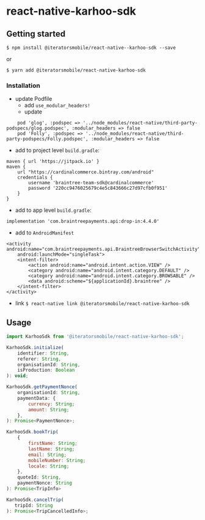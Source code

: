 # react-native-karhoo-sdk

## Getting started

`$ npm install @iteratorsmobile/react-native--karhoo-sdk --save`

or 

`$ yarn add @iteratorsmobile/react-native-karhoo-sdk`

### Installation

* update Podfile
    * add
`use_modular_headers!`
    * update
```
    pod 'glog', :podspec => '../node_modules/react-native/third-party-podspecs/glog.podspec', :modular_headers => false
    pod 'Folly', :podspec => '../node_modules/react-native/third-party-podspecs/Folly.podspec', :modular_headers => false
````

* add to project level `build.gradle`:
```
maven { url 'https://jitpack.io' }
maven {
    url "https://cardinalcommerce.bintray.com/android"
    credentials {
        username 'braintree-team-sdk@cardinalcommerce'
        password '220cc9476025679c4e5c843666c27d97cfb0f951'
    }
}
```

* add to app level `build.gradle`:
```
implementation 'com.braintreepayments.api:drop-in:4.4.0'
```

* add to `AndroidManifest`
```
<activity android:name="com.braintreepayments.api.BraintreeBrowserSwitchActivity"
    android:launchMode="singleTask">
    <intent-filter>
        <action android:name="android.intent.action.VIEW" />
        <category android:name="android.intent.category.DEFAULT" />
        <category android:name="android.intent.category.BROWSABLE" />
        <data android:scheme="${applicationId}.braintree" />
    </intent-filter>
</activity>
```

* link
`$ react-native link @iteratorsmobile/react-native-karhoo-sdk`

## Usage

```javascript
import KarhooSdk from '@iteratorsmobile/react-native-karhoo-sdk';
```
```javascript
KarhooSdk.initialize(
    identifier: String,
    referer: String,
    organisationId: String,
    isProduction: Boolean
): void;
```
```javascript
KarhooSdk.getPaymentNonce(
    organisationId: String,
    paymentData: {
        currency: String;
        amount: String;
    },
): Promise<PaymentNonce>;
```
```javascript
KarhooSdk.bookTrip(
    {
        firstName: String;
        lastName: String;
        email: String;
        mobileNumber: String;
        locale: String;
    },
    quoteId: String,
    paymentNonce: String
): Promise<TripInfo>
```
```javascript
KarhooSdk.cancelTrip(
   tripId: String
): Promise<TripCancelledInfo>;
```